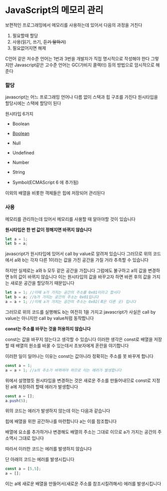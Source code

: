 # JavaScript의 메모리 관리

보편적인 프로그래밍에서 메모리를 사용하는데 있어서 다음의 과정을 거친다

1. 필요할때 할당
2. 사용(읽기, 쓰기, ~~듣기 말하기~~)
3. 필요없어지면 해제

C언어 같은 저수준 언어는 1번과 3번을 개발자가 직접 명시적으로 작성해야 한다
그렇지만 Javascript같은 고수준 언어는 GC(가비지 콜렉터) 등의 방법으로 암시적으로 해준다

### 할당

javascript는 어느 프로그래밍 언어나 다름 없이 스택과 힙 구조를 가진다
원시타입을 할당시에는 스택에 할당이 된다

원시타입 6가지

- Boolean

- [Boolean](https://developer.mozilla.org/ko/docs/Glossary/불린)
- Null
- Undefined
- Number
- String
- Symbol(ECMAScript 6 에 추가됨)

이외의 배열을 비롯한 객체들은 힙에 저장되어 관리된다



### 사용

메모리를 관리하는데 있어서 메모리를 사용할 때 알아야할 것이 있습니다

__원시타입은 한 번 값이 정해지면 바뀌지 않습니다__

```javascript
let a = 1;
let b = a;
```

javascript가 원시타입에 있어서 call by value로 알려져 있습니다
그러므로 위의 코드에서 a와 b는 각자 다른 1이라는 값을 가진 공간을 가질 거라 추측할 수 있습니다

하지만 실제로는 a와 b 모두 같은 공간을 가집니다
그럼에도 불구하고 a의 값을 변경하면 b의 값이 바뀌지 않습니다
이는 원시타입의 값을 바꾸고자 하면 바뀐 후의 값을 가지는 새로운 공간을 할당하기 때문입니다

``` javascript
let a = 1; //이때 a가 가지는 공간의 주소를 0x01이라고 합시다
let b = a; //b가 가지는 공간의 주소는 0x01입니다
a = a + 1; //이제 a가 가지는 공간의 주소는 0x02(혹은 다른 곳) 입니다
```

그러므로 위의 코드를 실행해도 b는 여전히 1을 가지고
javascript가 사실은 call by value는 아니지만 call by value처럼 동작합니다



__const는 주소를 바꾸는 것을 허용하지 않습니다__

const는 값을 바꾸지 않는다고 생각할 수 있습니다
이러한 생각은 const로 배열을 저장할 때 배열의 원소를 바꿀 수 있는데서 초보자에게 혼란을 야기합니다

이러한 일이 일어나는 이유는 const는 값아니라 정확히는 주소를 못 바꾸게 합니다

```javascript
const a = 1;
a = a + 1; //a의 주소가 바뀌여야 하므로 이는 에러가 발생합니다
```

위에서 설명했듯 원시타입을 변경하는 것은 새로운 주소를 만들어내므로 const로 지정된 a에 저장하려 할때 에러가 발생합니다

```javascript
const a = [];
a.push(5);
```

위의 코드는 에러가 발생하지 않는데 이는 다음과 같습니다

힙에 배열을 위한 공간하나를 마련합니다
a는 이를 참조합니다

배열에 요소를 추가하거나 변경해도 배열의 주소는 그대로 이므로 a가 가지는 공간의 주소역시 그대로 입니다

따라서 이러한 코드는 에러를 발생하지 않습니다

단 아래의 코드는 에러를 발생시킵니다

```javascript
const a = [5,5];
a = [];
```

이는 a에 새로운 배열을 만들어서(새로운 주소를 참조시킬려해서) 에러를 발생시킵니다